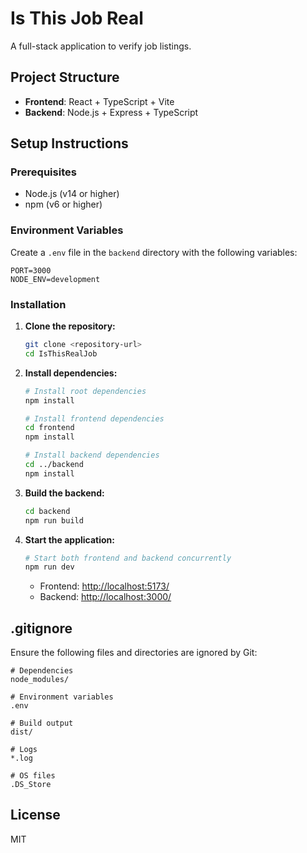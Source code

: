 # Is This Job Real

A full-stack application to verify job listings.

## Project Structure

- **Frontend**: React + TypeScript + Vite
- **Backend**: Node.js + Express + TypeScript

## Setup Instructions

### Prerequisites

- Node.js (v14 or higher)
- npm (v6 or higher)

### Environment Variables

Create a `.env` file in the `backend` directory with the following variables:

```
PORT=3000
NODE_ENV=development
```

### Installation

1. **Clone the repository:**

   ```bash
   git clone <repository-url>
   cd IsThisRealJob
   ```

2. **Install dependencies:**

   ```bash
   # Install root dependencies
   npm install

   # Install frontend dependencies
   cd frontend
   npm install

   # Install backend dependencies
   cd ../backend
   npm install
   ```

3. **Build the backend:**

   ```bash
   cd backend
   npm run build
   ```

4. **Start the application:**

   ```bash
   # Start both frontend and backend concurrently
   npm run dev
   ```

   - Frontend: [http://localhost:5173/](http://localhost:5173/)
   - Backend: [http://localhost:3000/](http://localhost:3000/)

## .gitignore

Ensure the following files and directories are ignored by Git:

```
# Dependencies
node_modules/

# Environment variables
.env

# Build output
dist/

# Logs
*.log

# OS files
.DS_Store
```

## License

MIT
